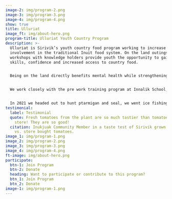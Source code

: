 ```yaml
---
image-2: img/program-2.png
image-3: img/program-3.png
image-4: img/program-4.png
show: true
title: Ulluriat
image_ft: img/about-hero.png
program-title: Ulluriat Youth Country Program
description: >-
  Ulluriat is Sirivik’s youth country food program working to increase youth
  involvement in the traditional Inuit food system. On the land outings and
  workshops with knowledge holders provide youth the opportunity to gain new
  skills, confidence and increased access to country food. 


  Being on the land directly benefits mental health while strengthening cultural identity and fostering a sense of belonging. We understand that for some there can be increased barriers to accessing the land, our goal is to limit these barriers and provide opportunities for community members to participate in the harvesting of country food!


  We work closely with the pre work training program at Innalik School, however all Inukjuak youth aged 13 - 20 are invited to join the program. Our outings are led by experienced local hunters while our workshops recruit elders and community members skilled in country food preparation. If you are interested in following us on the land, guiding a workshop, or supporting the program don’t hesitate to reach out.


  In 2021 we headed out to hunt ptarmigan and seal, we went ice fishing for lake trout and we hosted a workshop on wolf skinning, just to name a few!
testimonial:
  label: Testimonial
  quote: Fresh tomatoes from the plant are so much tastier than tomatoes from the
    store! They are so good!
  citation: Inukjuak Community Member in a taste test of Sirivik grown tomatoes
    vs. store bought tomatoes.
image_1: img/program-1.png
image_2: img/program-2.png
image_3: img/program-3.png
image_4: img/program-4.png
ft-image: img/about-hero.png
participate:
  btn-1: Join Program
  btn-2: Donate
  heading: Want to participate or contribute to this program?
  btn_1: Join Program
  btn_2: Donate
image-1: img/program-1.png
---
```

